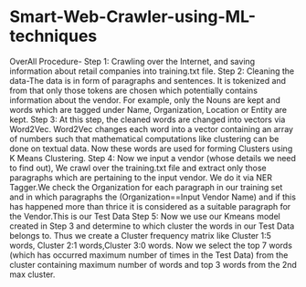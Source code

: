 # Smart-Web-Crawler-using-ML-techniques

OverAll Procedure-
Step 1: Crawling over the Internet, and saving information about retail companies into training.txt
file.
Step 2: Cleaning the data-The data is in form of paragraphs and sentences. It is tokenized and
from that only those tokens are chosen which potentially contains information about the
vendor. For example, only the Nouns are kept and words which are tagged under Name,
Organization, Location or Entity are kept.
Step 3: At this step, the cleaned words are changed into vectors via Word2Vec. Word2Vec
changes each word into a vector containing an array of numbers such that mathematical
computations like clustering can be done on textual data. Now these words are used for
forming Clusters using K Means Clustering.
Step 4: Now we input a vendor (whose details we need to find out), We crawl over the training.txt
file and extract only those paragraphs which are pertaining to the input vendor. We do it via
NER Tagger.We check the Organization for each paragraph in our training set and in which
paragraphs the (Organization==Input Vendor Name) and if this has happened more than
thrice it is considered as a suitable paragraph for the Vendor.This is our Test Data
Step 5: Now we use our Kmeans model created in Step 3 and determine to which cluster the
words in our Test Data belongs to. Thus we create a Cluster frequency matrix like Cluster
1:5 words, Cluster 2:1 words,Cluster 3:0 words. Now we select the top 7 words (which has
occurred maximum number of times in the Test Data) from the cluster containing maximum
number of words and top 3 words from the 2nd max cluster.
